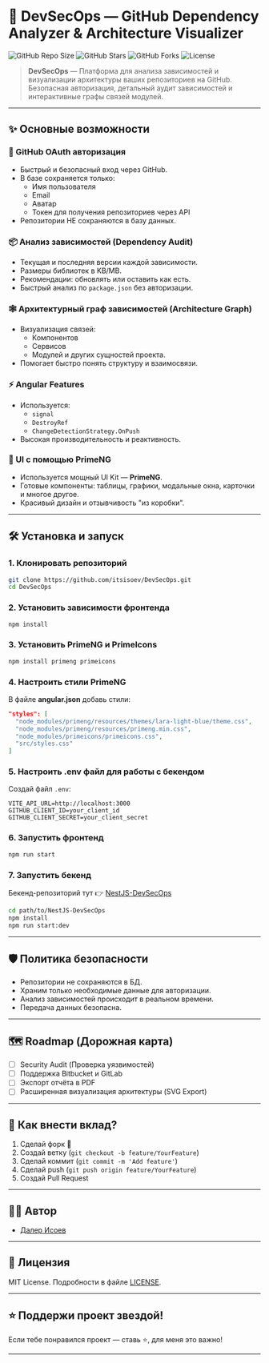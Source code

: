
# 🚀 DevSecOps — GitHub Dependency Analyzer & Architecture Visualizer

![GitHub Repo Size](https://img.shields.io/github/repo-size/itsisoev/DevSecOps?style=for-the-badge)
![GitHub Stars](https://img.shields.io/github/stars/itsisoev/DevSecOps?style=for-the-badge)
![GitHub Forks](https://img.shields.io/github/forks/itsisoev/DevSecOps?style=for-the-badge)
![License](https://img.shields.io/github/license/itsisoev/DevSecOps?style=for-the-badge)

> **DevSecOps** — Платформа для анализа зависимостей и визуализации архитектуры ваших репозиториев на GitHub. Безопасная авторизация, детальный аудит зависимостей и интерактивные графы связей модулей.

---

## ✨ Основные возможности

### 🔑 GitHub OAuth авторизация
- Быстрый и безопасный вход через GitHub.
- В базе сохраняется только:
  - Имя пользователя
  - Email
  - Аватар
  - Токен для получения репозиториев через API
- Репозитории НЕ сохраняются в базу данных.

### 📦 Анализ зависимостей (Dependency Audit)
- Текущая и последняя версии каждой зависимости.
- Размеры библиотек в KB/MB.
- Рекомендации: обновлять или оставить как есть.
- Быстрый анализ по `package.json` без авторизации.

### 🕸️ Архитектурный граф зависимостей (Architecture Graph)
- Визуализация связей:
  - Компонентов
  - Сервисов
  - Модулей и других сущностей проекта.
- Помогает быстро понять структуру и взаимосвязи.

### ⚡️ Angular Features
- Используется:
  - `signal`
  - `DestroyRef`
  - `ChangeDetectionStrategy.OnPush`
- Высокая производительность и реактивность.

### 🎨 UI с помощью PrimeNG
- Используется мощный UI Kit — **PrimeNG**.
- Готовые компоненты: таблицы, графики, модальные окна, карточки и многое другое.
- Красивый дизайн и отзывчивость "из коробки".

---

## 🛠️ Установка и запуск

### 1. Клонировать репозиторий
```bash
git clone https://github.com/itsisoev/DevSecOps.git
cd DevSecOps
````

### 2. Установить зависимости фронтенда

```bash
npm install
```

### 3. Установить PrimeNG и PrimeIcons

```bash
npm install primeng primeicons
```

### 4. Настроить стили PrimeNG

В файле **angular.json** добавь стили:

```json
"styles": [
  "node_modules/primeng/resources/themes/lara-light-blue/theme.css",
  "node_modules/primeng/resources/primeng.min.css",
  "node_modules/primeicons/primeicons.css",
  "src/styles.css"
]
```

### 5. Настроить .env файл для работы с бекендом

Создай файл `.env`:

```env
VITE_API_URL=http://localhost:3000
GITHUB_CLIENT_ID=your_client_id
GITHUB_CLIENT_SECRET=your_client_secret
```

### 6. Запустить фронтенд

```bash
npm run start
```

### 7. Запустить бекенд

Бекенд-репозиторий тут 👉 [NestJS-DevSecOps](https://github.com/itsisoev/NestJS-DevSecOps)

```bash
cd path/to/NestJS-DevSecOps
npm install
npm run start:dev
```

---

## 🛡️ Политика безопасности

* Репозитории не сохраняются в БД.
* Храним только необходимые данные для авторизации.
* Анализ зависимостей происходит в реальном времени.
* Передача данных безопасна.

---

## 🗺️ Roadmap (Дорожная карта)

* [ ] Security Audit (Проверка уязвимостей)
* [ ] Поддержка Bitbucket и GitLab
* [ ] Экспорт отчёта в PDF
* [ ] Расширенная визуализация архитектуры (SVG Export)

---

## 🤝 Как внести вклад?

1. Сделай форк 🍴
2. Создай ветку (`git checkout -b feature/YourFeature`)
3. Сделай коммит (`git commit -m 'Add feature'`)
4. Сделай push (`git push origin feature/YourFeature`)
5. Создай Pull Request

---

## 🧑‍💻 Автор

* [Далер Исоев](https://github.com/itsisoev)

---

## 📄 Лицензия

MIT License. Подробности в файле [LICENSE](LICENSE).

---

## ⭐️ Поддержи проект звездой!

Если тебе понравился проект — ставь ⭐️, для меня это важно!

---
